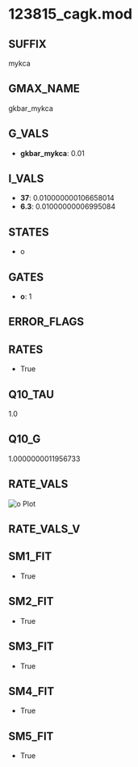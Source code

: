 # 123815_cagk.mod

## SUFFIX

mykca

## GMAX_NAME

gkbar_mykca

## G_VALS

- **gkbar_mykca**: 0.01

## I_VALS

- **37**: 0.010000000106658014
- **6.3**: 0.01000000006995084

## STATES

- o

## GATES

- **o**: 1

## ERROR_FLAGS


## RATES

- True

## Q10_TAU

1.0

## Q10_G

1.0000000011956733

## RATE_VALS

![o Plot](/Users/pbozelos/Dropbox/icg-Chai-Panos/supermodels/output_markdown_files/KCa/123815_cagk.mod/images/o.png)

## RATE_VALS_V

## SM1_FIT

- True

## SM2_FIT

- True

## SM3_FIT

- True

## SM4_FIT

- True

## SM5_FIT

- True

